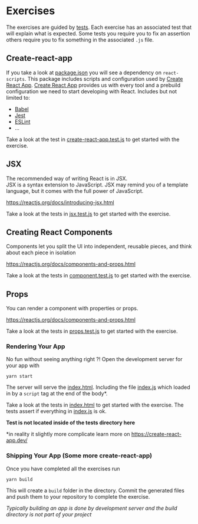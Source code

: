 # Exercises

The exercises are guided by [tests](./src/__tests__).
Each exercise has an associated test that will explain what is expected.
Some tests you require you to fix an assertion others require you to fix something in the associated `.js` file. 


## Create-react-app

If you take a look at [package.json](./package.json) you will see a dependency on `react-scripts`.
This package includes scripts and configuration used by [Create React App](https://create-react-app.dev/).
[Create React App](https://create-react-app.dev/) provides us with every tool and a prebuild configuration we need to start developing with React.
Includes but not limited to:
- [Babel](https://babeljs.io/)
- [Jest](https://jestjs.io/)
- [ESLint](https://eslint.org/)
- ... 

Take a look at the test in [create-react-app.test.js](./src/__tests__/create-react-app.test.js) to get started with the exercise.

## JSX

The recommended way of writing React is in JSX.    
JSX is a syntax extension to JavaScript. 
JSX may remind you of a template language, but it comes with the full power of JavaScript.

https://reactjs.org/docs/introducing-jsx.html      

Take a look at the tests in [jsx.test.js](./src/__tests__/jsx.test.js) to get started with the exercise.

## Creating React Components

Components let you split the UI into independent, reusable pieces, and think about each piece in isolation

https://reactjs.org/docs/components-and-props.html

Take a look at the tests in [component.test.js](./src/__tests__/component.test.js) to get started with the exercise.

## Props

You can render a component with properties or props.

https://reactjs.org/docs/components-and-props.html

Take a look at the tests in [props.test.js](./src/__tests__/props.test.js) to get started with the exercise.

### Rendering Your App

No fun without seeing anything right ?!
Open the development server for your app with

```
yarn start
```

The server will serve the [index.html](./public/index.html). 
Including the file [index.js](./src/index.js) which loaded in by a `script` tag at the end of the body*. 

Take a look at the tests in [index.html](./public/index.html) to get started with the exercise.
The tests assert if everything in [index.js](./src/index.js) is ok.

**Test is not located inside of the __tests__ directory here**

*in reality it slightly more complicate learn more on https://create-react-app.dev/

### Shipping Your App (Some more create-react-app)

Once you have completed all the exercises run

```
yarn build
```

This will create a `build` folder in the directory.
Commit the generated files and push them to your repository to complete the exercise.

*Typically building an app is done by development server and the build directory is not part of your project*